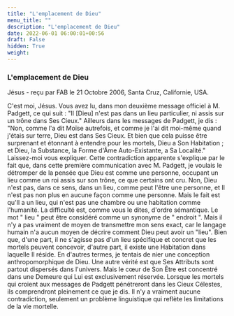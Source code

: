 ```yaml
---
title: "L'emplacement de Dieu"
menu_title: ""
description: "L'emplacement de Dieu"
date: 2022-06-01 06:00:01+00:56
draft: False
hidden: True
weight:
---
```

### L'emplacement de Dieu

Jésus - reçu par FAB le 21 Octobre 2006, Santa Cruz, Californie, USA.

C'est moi, Jésus.
Vous avez lu, dans mon deuxième message officiel à M. Padgett, ce qui suit : "Il [Dieu] n'est pas dans un lieu particulier, ni assis sur un trône dans Ses Cieux."
Ailleurs dans les messages de Padgett, je dis : "Non, comme l'a dit Moïse autrefois, et comme je l'ai dit moi-même quand j'étais sur terre, Dieu est dans Ses Cieux. Et bien que cela puisse être surprenant et étonnant à entendre pour les mortels, Dieu a Son Habitation ; et Dieu, la Substance, la Forme d'Âme Auto-Existante, a Sa Localité."
Laissez-moi vous expliquer. Cette contradiction apparente s'explique par le fait que, dans cette première communication avec M. Padgett, je voulais le détromper de la pensée que Dieu est comme une personne, occupant un lieu comme un roi assis sur son trône, ce que certains ont cru. Non, Dieu n'est pas, dans ce sens, dans un lieu, comme peut l'être une personne, et Il n'est pas non plus en aucune façon comme une personne.
Mais le fait est qu'Il a un lieu, qui n'est pas une chambre ou une habitation comme l'humanité. La difficulté est, comme vous le dites, d'ordre sémantique. Le mot " lieu " peut être considéré comme un synonyme de " endroit ". Mais il n'y a pas vraiment de moyen de transmettre mon sens exact, car le langage humain n'a aucun moyen de décrire comment Dieu peut avoir un "lieu". Bien que, d'une part, il ne s'agisse pas d'un lieu spécifique et concret que les mortels peuvent concevoir, d'autre part, il existe une Habitation dans laquelle Il réside.
En d'autres termes, je tentais de nier une conception anthropomorphique de Dieu. Une autre vérité est que Ses Attributs sont partout dispersés dans l'univers. Mais le cœur de Son Être est concentré dans une Demeure qui Lui est exclusivement réservée.
Lorsque les mortels qui croient aux messages de Padgett pénétreront dans les Cieux Célestes, ils comprendront pleinement ce que je dis. Il n'y a vraiment aucune contradiction, seulement un problème linguistique qui reflète les limitations de la vie mortelle.